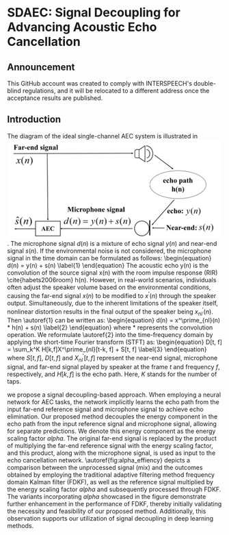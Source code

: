 # SDAEC: Signal Decoupling for Advancing Acoustic Echo Cancellation
## Announcement

This GitHub account was created to comply with INTERSPEECH's double-blind regulations, and it will be relocated to a different address once the acceptance results are published.

## Introduction

The diagram of the ideal single-channel AEC system is illustrated in ![LAEC](pictures/LAEC_2.png). The microphone signal $d(n)$ is a mixture of echo signal $y(n)$ and near-end signal $s(n)$.
If the environmental noise is not considered, the microphone signal in the time domain can be formulated as follows:
\begin{equation}
    d(n) = y(n) + s(n)
    \label{1}
\end{equation}
The acoustic echo y(n) is the convolution of the source signal x(n) with the room impulse response (RIR) \cite{habets2006room} h(n). 
However, in real-world scenarios, individuals often adjust the speaker volume based on the environmental conditions, causing the far-end signal $x(n)$ to be modified to $x^\prime(n)$ through the speaker output. Simultaneously, due to the inherent limitations of the speaker itself, nonlinear distortion results in the final output of the speaker being $x^\prime_{nl}(n)$. Then \autoref{1} can be written as:
\begin{equation}
    d(n) = x^\prime_{nl}(n) * h(n) + s(n)
    \label{2}
\end{equation}
where $*$ represents the convolution operation. We reformulate \autoref{2} into the time-frequency domain by applying the short-time Fourier transform (STFT) as:
\begin{equation}
    D[t, f] =  \sum_k^K H[k,f]X^\prime_{nl}[t-k, f] + S[t, f]
    \label{3}
\end{equation}
where $S[t, f]$, $D[t, f]$ and $X^\prime_{nl}[t, f]$ represent the near-end signal, microphone signal, and far-end signal played by speaker at the frame $t$ and frequency $f$, respectively, and $H[k, f]$ is the echo path. Here, $K$ stands for the number of taps.

we propose a signal decoupling-based approach. When employing a neural network for AEC tasks, the network implicitly learns the echo path from the input far-end reference signal and microphone signal to achieve echo elimination. Our proposed method decouples the energy component in the echo path from the input reference signal and microphone signal, allowing for separate predictions. We denote this energy component as the energy scaling factor $alpha$. The original far-end signal is replaced by the product of multiplying the far-end reference signal with the energy scaling factor, and this product, along with the microphone signal, is used as input to the echo cancellation network. \autoref{fig:alpha_effiency} depicts a comparison between the unprocessed signal (mix) and the outcomes obtained by employing the traditional adaptive filtering method frequency domain Kalman filter (FDKF), as well as the reference signal multiplied by the energy scaling factor $alpha$ and subsequently processed through FDKF. The variants incorporating $alpha$ showcased in the figure demonstrate further enhancement in the performance of FDKF, thereby initially validating the necessity and feasibility of our proposed method. Additionally, this observation supports our utilization of signal decoupling in deep learning methods. 
